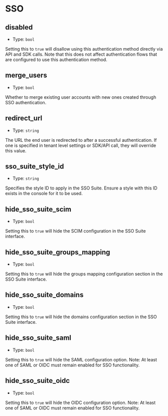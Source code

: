 
SSO
====



disabled
--------

- Type: `bool` 

Setting this to `true` will disallow using this authentication method directly via
API and SDK calls. Note that this does not affect authentication flows that are
configured to use this authentication method.



merge_users
-----------

- Type: `bool` 

Whether to merge existing user accounts with new ones created through SSO authentication.



redirect_url
------------

- Type: `string` 

The URL the end user is redirected to after a successful authentication. If one is specified
in tenant level settings or SDK/API call, they will override this value.



sso_suite_style_id
------------

- Type: `string` 

Specifies the style ID to apply in the SSO Suite. Ensure a style with this ID exists in the console for it to be used.



hide_sso_suite_scim
------------

- Type: `bool` 

Setting this to `true` will hide the SCIM configuration in the SSO Suite interface.



hide_sso_suite_groups_mapping
------------

- Type: `bool` 

Setting this to `true` will hide the groups mapping configuration section in the SSO Suite interface.



hide_sso_suite_domains
------------

- Type: `bool` 

Setting this to `true` will hide the domains configuration section in the SSO Suite interface.



hide_sso_suite_saml
------------

- Type: `bool` 

Setting this to `true` will hide the SAML configuration option.
Note: At least one of SAML or OIDC must remain enabled for SSO functionality.



hide_sso_suite_oidc
------------

- Type: `bool` 

Setting this to `true` will hide the OIDC configuration option.
Note: At least one of SAML or OIDC must remain enabled for SSO functionality.
